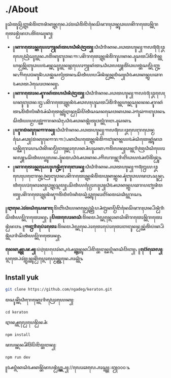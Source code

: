 # ./About
꧋ꦱꦶꦠꦸꦱ꧀ꦮꦼꦧ꧀ꦆꦤꦶꦩꦼꦚꦗꦶꦏꦤ꧀ꦆꦤ꧀ꦥ꦳ꦺꦴꦂꦩꦱꦶꦩꦼꦔꦼꦤꦻꦱꦼꦗꦫꦃꦣꦤ꧀ꦧꦸꦣꦪꦏꦼꦫꦠꦺꦴꦤ꧀ꦏꦼꦫꦠꦺꦴꦤ꧀ꦝꦶꦗꦮ꧈ꦠꦼꦂꦩꦱꦸꦏ꧀꧇
 - ꧋**ꦏꦫꦠꦺꦴꦤ꧀ꦔꦪꦺꦴꦒꦾꦏꦂꦠꦲꦣꦶꦤꦶꦔꦿꦠ꧀**꧇ꦣꦶꦣꦶꦫꦶꦏꦤ꧀ꦥꦣꦠꦲꦸꦤ꧀꧇꧑꧗꧕꧕꧇ꦎꦭꦺꦃꦱꦿꦶꦱꦸꦭ꧀ꦠꦤ꧀ꦲꦩꦼꦁꦏꦸꦧꦸꦮꦤ꧇꧑꧇꧈ꦏꦼꦫꦠꦺꦴꦤ꧀ꦆꦤꦶꦩꦼꦫꦸꦥꦏꦤ꧀ꦥꦸꦱꦠ꧀ꦥꦼꦩꦼꦫꦶꦤ꧀ꦠꦲꦤ꧀ꦝꦤ꧀ꦏꦼꦧꦸꦣꦪꦄꦤ꧀ꦏꦱꦸꦭ꧀ꦠꦤꦤ꧀ꦔꦪꦺꦴꦒꦾꦏꦂꦠ꧉ꦣꦶꦣꦭꦩ꧀ꦚꦠꦼꦂꦣꦥꦠ꧀ꦧꦁꦱꦭ꧀ꦏꦼꦚ꧀ꦕꦤ꧈ꦒꦼꦣꦺꦴꦁꦏꦸꦤꦶꦁ꧈ꦣꦤ꧀ꦧꦁꦱꦭ꧀ꦮꦶꦠꦤ꧉ꦱꦼꦠꦶꦪꦥ꧀ꦱꦼꦤꦶꦤ꧀ꦝꦤ꧀ꦏꦩꦶꦱ꧀‌ꦣꦶꦄꦣꦏꦤ꧀ꦈꦥꦕꦫꦄꦣꦠ꧀ꦥꦶꦱꦺꦴꦮꦤꦤ꧀꧈ 
 - ꧋**ꦏꦫꦠꦺꦴꦤ꧀ꦱꦸꦫꦏꦂꦠꦲꦣꦶꦤꦶꦔꦿꦠ꧀**꧇ꦣꦶꦣꦶꦫꦶꦏꦤ꧀ꦥꦣꦠꦲꦸꦤ꧀꧇꧑꧗꧔꧕꧇ꦎꦭꦺꦃꦥꦏꦸꦧꦸꦮꦤ꧇꧒꧇꧈ꦏꦼꦫꦠꦺꦴꦤ꧀ꦆꦤꦶꦄꦣꦭꦃꦥꦸꦱꦠ꧀ꦥꦼꦩꦼꦫꦶꦤ꧀ꦠꦲꦤ꧀ꦏꦱꦸꦤꦤꦤ꧀ꦱꦸꦫꦏꦂꦠ꧉ꦩꦼꦩꦶꦭꦶꦏꦶꦄꦂꦱꦶꦠꦺꦏ꧀ꦠꦸꦂꦆꦤ꧀ꦝꦃꦱꦼꦥꦼꦂꦠꦶꦱꦱꦤꦱꦺꦮꦏꦣꦤ꧀ꦥꦁꦒꦸꦁꦱꦁꦒꦧꦸꦮꦤ꧉ꦱꦼꦠꦶꦪꦥ꧀ꦩꦭꦩ꧀ꦄꦁꦒꦫꦏꦱꦶꦃ꧈ꦣꦶꦄꦣꦏꦤ꧀ꦫꦶꦠꦸꦮꦭ꧀ꦏꦶꦫꦧ꧀ꦥꦸꦱꦏ꧉
 - ꧋**ꦥꦸꦫꦩꦁꦏꦸꦤꦺꦒꦫꦤ꧀**꧇ꦣꦶꦣꦶꦫꦶꦏꦤ꧀ꦥꦣꦠꦲꦸꦤ꧀꧇꧑꧗꧕꧗꧇ꦎꦭꦺꦃꦫꦣꦺꦤ꧀ꦩꦱ꧀ꦱꦻꦣ꧀(ꦩꦁꦏꦸꦤꦺꦒꦫ꧇꧑꧇)꧈ꦏꦣꦶꦥꦠꦺꦤ꧀ꦆꦤꦶꦩꦼꦁꦒꦧꦸꦁꦏꦤ꧀ꦒꦪꦄꦂꦱꦶꦠꦺꦏ꧀ꦠꦸꦂꦗꦮꦣꦤ꧀ꦄꦼꦫꦺꦴꦥ꧉ꦣꦶꦏꦼꦤꦭ꧀ꦝꦼꦔꦤ꧀ꦏꦺꦴꦭꦺꦏ꧀ꦱꦶꦥꦸꦱꦏ꧈ꦒꦩꦼꦭꦤ꧀‌ꦣꦤ꧀ꦠꦫꦶꦠꦿꦣꦶꦱꦶꦪꦺꦴꦤꦭ꧀ꦚ꧉ꦱꦼꦠꦶꦪꦥ꧀ꦧꦸꦭꦤ꧀ꦥꦸꦂꦤꦩ꧈ꦣꦶꦄꦣꦏꦤ꧀ꦥꦒꦼꦭꦫꦤ꧀ꦠꦫꦶꦧꦼꦣꦪꦄꦁꦭꦶꦂꦩꦼꦤ꧀ꦝꦸꦁ꧉
 - ꧋**ꦏꦫꦠꦺꦴꦤ꧀ꦏꦱꦺꦥꦸꦲꦤ꧀ꦕꦶꦫꦺꦧꦺꦴꦤ꧀**꧇ꦣꦶꦣꦶꦫꦶꦏꦤ꧀ꦥꦣꦠꦲꦸꦤ꧀꧇꧑꧕꧒꧙꧇ꦎꦭꦺꦃꦥꦔꦺꦫꦤ꧀ꦕꦏꦿꦧꦸꦮꦤ꧈ꦏꦼꦫꦠꦺꦴꦤ꧀ꦆꦤꦶꦩꦼꦩꦣꦸꦏꦤ꧀ꦈꦤ꧀ꦱꦸꦂꦧꦸꦣꦪꦗꦮ꧈ꦱꦸꦤ꧀ꦝ꧈ꦠꦶꦪꦺꦴꦁꦏꦺꦴꦏ꧀‌ꦣꦤ꧀ꦆꦱ꧀ꦭꦩ꧀꧈ꦱꦼꦠꦶꦪꦥ꧀ꦩꦻꦴꦭꦸꦣ꧀‌ꦣꦶꦄꦣꦏꦤ꧀ꦈꦥꦕꦫꦥꦚ꧀ꦗꦁꦗꦶꦩꦠ꧀꧈ꦏꦼꦫꦠꦺꦴꦤ꧀ꦆꦤꦶꦗꦸꦒꦩꦼꦩꦶꦭꦶꦏꦶꦩꦱ꧀ꦗꦶꦣ꧀ꦏꦸꦤꦺꦴꦧꦼꦂꦤꦩꦱꦁꦕꦶꦥ꧀ꦠꦫꦱ꧉


꧋**ꦆꦤ꧀ꦥ꦳ꦺꦴꦂꦩꦱꦶꦱꦺꦗꦫꦃ**꧇ꦩꦼꦚꦼꦣꦶꦪꦏꦤ꧀ꦝꦺꦱ꧀ꦏꦿꦶꦥ꧀ꦱꦶꦊꦁꦏꦥ꧀ꦩꦼꦔꦼꦤꦻꦱꦼꦗꦫꦃꦣꦤ꧀ꦥꦼꦤ꧀ꦝꦶꦫꦶꦱꦼꦠꦶꦪꦥ꧀ꦏꦼꦫꦠꦺꦴꦤ꧀꧈
꧋**ꦥꦼꦠꦭꦺꦴꦏꦱꦶ**꧇ꦩꦼꦤꦩ꧀ꦥꦶꦭ꧀ꦏꦤ꧀ꦭꦺꦴꦏꦱꦶꦏꦼꦫꦠꦺꦴꦤ꧀ꦏꦼꦫꦠꦺꦴꦤ꧀ꦝꦶꦗꦮ꧉
꧋**ꦒꦊꦫꦶꦥ꦳ꦺꦴꦠꦺꦴ**꧇ꦩꦼꦤꦩ꧀ꦥꦶꦭ꧀ꦏꦤ꧀ꦥ꦳ꦺꦴꦠꦺꦴꦥ꦳ꦺꦴꦠꦺꦴꦧꦔꦸꦤꦤ꧀ꦝꦤ꧀ꦄꦂꦠꦼꦥ꦳ꦏ꧀ꦥꦼꦤ꧀ꦠꦶꦁꦣꦫꦶꦱꦼꦠꦶꦪꦥ꧀ꦏꦼꦫꦠꦺꦴꦤ꧀꧈

**ꦤꦺꦏ꧀ꦱ꧀ꦠ꧀꧈ꦗ꧀ꦱ꧀**꧇ꦥ꦳ꦿꦩꦺꦮꦺꦴꦂꦏ꧀ꦉꦄꦕ꧀ꦠ꧀ꦈꦤ꧀ꦠꦸꦏ꧀ꦥꦼꦔꦼꦩ꧀ꦧꦔꦤ꧀ꦄꦥ꧀ꦭꦶꦏꦱꦶꦮꦼꦧ꧀꧈
꧋**ꦮ꦳ꦺꦂꦕꦺꦭ꧀**꧇ꦥ꧀ꦭꦠ꧀ꦥ꦳ꦺꦴꦂꦩ꧀ꦈꦤ꧀ꦠꦸꦏ꧀ꦝꦼꦥ꧀ꦭꦺꦴꦪ꧀ꦩꦺꦤ꧀ꦠ꧀ꦝꦤ꧀ꦲꦺꦴꦱ꧀ꦠꦶꦁ꧉

## Install yuk
```bash
git clone https://github.com/ngadeg/keraton.git
```
ꦩꦱꦸꦏ꧀ꦏꦼꦣꦶꦫꦺꦏ꧀ꦠꦺꦴꦫꦶꦥꦿꦺꦴꦪꦺꦏ꧀꧇
```
cd keraton
```
ꦆꦤ꧀ꦱ꧀ꦠꦭ꧀ꦝꦺꦥꦺꦤ꧀ꦝꦼꦤ꧀ꦱꦶ꧇
```
npm install
```
ꦗꦭꦤ꧀ꦏꦤ꧀ꦱꦼꦂꦮ꦳ꦼꦂꦥꦼꦔꦼꦩ꧀ꦧꦔꦤ꧀꧇
```
npm run dev
```
꧋ꦄꦥ꧀ꦭꦶꦏꦱꦶꦄꦏꦤ꧀ꦧꦼꦂꦗꦭꦤ꧀ꦝꦶꦲ꧀ꦠ꧀ꦠ꧀ꦥ꧀꧇//ꦭꦺꦴꦕꦭ꧀ꦲꦺꦴꦱ꧀ꦠ꧀꧇꧇꧓꧐꧐꧐꧇꧉

